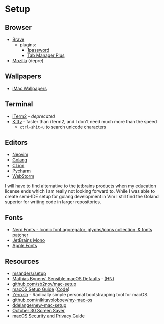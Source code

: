 # Setup

## Browser

- [Brave](https://brave.com/)
  - plugins:
    - [1password](https://chrome.google.com/webstore/detail/1password-%E2%80%93-password-mana/aeblfdkhhhdcdjpifhhbdiojplfjncoa)
    - [Tab Manager Plus](https://chrome.google.com/webstore/detail/tab-manager-plus-for-chro/cnkdjjdmfiffagllbiiilooaoofcoeff)
- [Mozilla](https://www.mozilla.org/) (depre)


## Wallpapers

- [iMac Wallpapers](https://www.arun.is/blog/os9-wallpaper/)

## Terminal

- [iTerm2](https://iterm2.com/) - _deprecated_
- [Kitty](https://sw.kovidgoyal.net/kitty/) - faster than iTerm2, and I don't need much more than the speed
  - `ctrl+shit+u` to search unicode characters

## Editors

- [Neovim](https://neovim.io/)
- [Golang](https://www.jetbrains.com/go/)
- [CLion](https://www.jetbrains.com/clion/)
- [Pycharm](https://www.jetbrains.com/pycharm/)
- [WebStorm](https://www.jetbrains.com/webstorm/)

I will have to find alternative to the jetbrains products when my education license ends which I am really
not looking forward to. While I was able to create semi-IDE setup for golang development in Vim I still
find the Goland superior for writing code in larger repositories.

## Fonts

- [Nerd Fonts - Iconic font aggregator, glyphs/icons collection, & fonts patcher](https://www.nerdfonts.com/font-downloads)
- [JetBrains Mono](https://www.jetbrains.com/lp/mono/)
- [Apple Fonts](https://developer.apple.com/fonts/)

## Resources

- [msanders/setup](https://github.com/msanders/setup)
- [Mathias Bynens' Sensible macOS Defaults](https://github.com/mathiasbynens/dotfiles/blob/master/.macos) - [(HN)](https://news.ycombinator.com/item?id=26513528)
- [github.com/sb2nov/mac-setup](https://sourabhbajaj.com/mac-setup/)
- [macOS Setup Guide](https://sourabhbajaj.com/mac-setup/) ([Code](https://github.com/sb2nov/mac-setup))
- [Zero.sh](https://github.com/zero-sh/zero.sh) - Radically simple personal bootstrapping tool for macOS.
- [github.com/nikitavoloboev/my-mac-os](https://github.com/nikitavoloboev/my-mac-os)
- [ddelange/new-mac-setup](https://github.com/ddelange/new-mac-setup)
- [October 30 Screen Saver](https://github.com/lekevicius/october30)
- [macOS Security and Privacy Guide](https://github.com/drduh/macOS-Security-and-Privacy-Guide)

